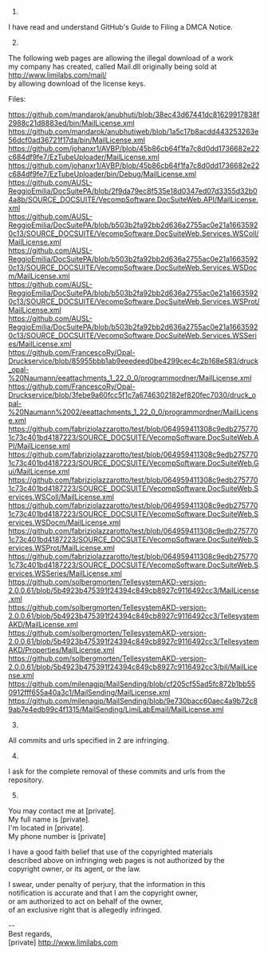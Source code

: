1.  
I have read and understand GitHub's Guide to Filing a DMCA Notice.  
  
2.  
The following web pages are allowing the illegal download of a work  
my company has created, called Mail.dll originally being sold at  
http://www.limilabs.com/mail/  
by allowing download of the license keys.  
  
Files:  
  
https://github.com/mandarok/anubhuti/blob/38ec43d67441dc81629917838f2988c21d8883ed/bin/MailLicense.xml  
https://github.com/mandarok/anubhutiweb/blob/1a5c17b8acdd443253263e56dcf0ad36721f17da/bin/MailLicense.xml  
https://github.com/johanxr1/AVBP/blob/45b86cb64f1fa7c8d0dd1736682e22c684df9fe7/EzTubeUploader/MailLicense.xml  
https://github.com/johanxr1/AVBP/blob/45b86cb64f1fa7c8d0dd1736682e22c684df9fe7/EzTubeUploader/bin/Debug/MailLicense.xml  
https://github.com/AUSL-ReggioEmilia/DocSuitePA/blob/2f9da79ec8f535e18d0347ed07d3355d32b04a8b/SOURCE_DOCSUITE/VecompSoftware.DocSuiteWeb.API/MailLicense.xml  
https://github.com/AUSL-ReggioEmilia/DocSuitePA/blob/b503b2fa92bb2d636a2755ac0e21a16635920c13/SOURCE_DOCSUITE/VecompSoftware.DocSuiteWeb.Services.WSColl/MailLicense.xml  
https://github.com/AUSL-ReggioEmilia/DocSuitePA/blob/b503b2fa92bb2d636a2755ac0e21a16635920c13/SOURCE_DOCSUITE/VecompSoftware.DocSuiteWeb.Services.WSDocm/MailLicense.xml  
https://github.com/AUSL-ReggioEmilia/DocSuitePA/blob/b503b2fa92bb2d636a2755ac0e21a16635920c13/SOURCE_DOCSUITE/VecompSoftware.DocSuiteWeb.Services.WSProt/MailLicense.xml  
https://github.com/AUSL-ReggioEmilia/DocSuitePA/blob/b503b2fa92bb2d636a2755ac0e21a16635920c13/SOURCE_DOCSUITE/VecompSoftware.DocSuiteWeb.Services.WSSeries/MailLicense.xml  
https://github.com/FrancescoRy/Opal-Druckservice/blob/85955bbb1ab9eeedeed0be4299cec4c2b168e583/druck_opal-%20Naumann/eeattachments_1_22_0_0/programmordner/MailLicense.xml  
https://github.com/FrancescoRy/Opal-Druckservice/blob/3febe9a60fcc5f1c7a6746302182ef820fec7030/druck_opal-%20Naumann%2002/eeattachments_1_22_0_0/programmordner/MailLicense.xml  
https://github.com/fabriziolazzarotto/test/blob/064959411308c9edb2757701c73c401bd4187223/SOURCE_DOCSUITE/VecompSoftware.DocSuiteWeb.API/MailLicense.xml  
https://github.com/fabriziolazzarotto/test/blob/064959411308c9edb2757701c73c401bd4187223/SOURCE_DOCSUITE/VecompSoftware.DocSuiteWeb.Gui/MailLicense.xml  
https://github.com/fabriziolazzarotto/test/blob/064959411308c9edb2757701c73c401bd4187223/SOURCE_DOCSUITE/VecompSoftware.DocSuiteWeb.Services.WSColl/MailLicense.xml  
https://github.com/fabriziolazzarotto/test/blob/064959411308c9edb2757701c73c401bd4187223/SOURCE_DOCSUITE/VecompSoftware.DocSuiteWeb.Services.WSDocm/MailLicense.xml  
https://github.com/fabriziolazzarotto/test/blob/064959411308c9edb2757701c73c401bd4187223/SOURCE_DOCSUITE/VecompSoftware.DocSuiteWeb.Services.WSProt/MailLicense.xml  
https://github.com/fabriziolazzarotto/test/blob/064959411308c9edb2757701c73c401bd4187223/SOURCE_DOCSUITE/VecompSoftware.DocSuiteWeb.Services.WSSeries/MailLicense.xml  
https://github.com/solbergmorten/TellesystemAKD-versjon-2.0.0.61/blob/5b4923b475391f24394c849cb8927c9116492cc3/MailLicense.xml  
https://github.com/solbergmorten/TellesystemAKD-versjon-2.0.0.61/blob/5b4923b475391f24394c849cb8927c9116492cc3/TellesystemAKD/MailLicense.xml  
https://github.com/solbergmorten/TellesystemAKD-versjon-2.0.0.61/blob/5b4923b475391f24394c849cb8927c9116492cc3/TellesystemAKD/Properties/MailLicense.xml  
https://github.com/solbergmorten/TellesystemAKD-versjon-2.0.0.61/blob/5b4923b475391f24394c849cb8927c9116492cc3/bil/MailLicense.xml  
https://github.com/milenagjp/MailSending/blob/cf205cf55ad5fc872b1bb550912fff655a40a3c1/MailSending/MailLicense.xml  
https://github.com/milenagjp/MailSending/blob/9e730bacc60aec4a9b72c89ab7e4edb99c4f1315/MailSending/LimiLabEmail/MailLicense.xml  
  
3.  
All commits and urls specified in 2 are infringing.  
  
4.  
I ask for the complete removal of these commits and urls from the repository.  
  
5.  
You may contact me at [private].  
My full name is [private].  
I'm located in [private].  
My phone number is [private]
  
I have a good faith belief that use of the copyrighted materials  
described above on infringing web pages is not authorized by the  
copyright owner, or its agent, or the law.  
  
I swear, under penalty of perjury, that the information in this  
notification is accurate and that I am the copyright owner,  
or am authorized to act on behalf of the owner,  
of an exclusive right that is allegedly infringed.  
  
--  
Best regards,  
[private]  http://www.limilabs.com  

